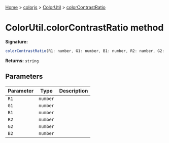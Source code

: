[Home](./index) &gt; [colorjs](./colorjs.md) &gt; [ColorUtil](./colorjs.colorutil.md) &gt; [colorContrastRatio](./colorjs.colorutil.colorcontrastratio.md)

# ColorUtil.colorContrastRatio method

**Signature:**

```javascript
colorContrastRatio(R1: number, G1: number, B1: number, R2: number, G2: number, B2: number): string;
```

**Returns:** `string`

## Parameters

| Parameter | Type     | Description |
| --------- | -------- | ----------- |
| `R1`      | `number` |             |
| `G1`      | `number` |             |
| `B1`      | `number` |             |
| `R2`      | `number` |             |
| `G2`      | `number` |             |
| `B2`      | `number` |             |

